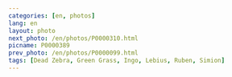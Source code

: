 ```yaml
---
categories: [en, photos]
lang: en
layout: photo
next_photo: /en/photos/P0000310.html
picname: P0000389
prev_photo: /en/photos/P0000099.html
tags: [Dead Zebra, Green Grass, Ingo, Lebius, Ruben, Simion]
---
```

